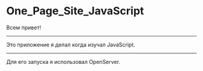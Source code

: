 # One_Page_Site_JavaScript

Всем привет!

***********
Это приложение я делал когда изучал JavaScript.

***********

Для его запуска я использовал OpenServer. 
